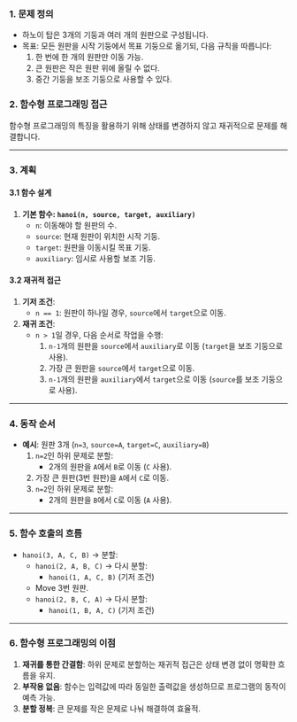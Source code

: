 ### 1. 문제 정의
- 하노이 탑은 3개의 기둥과 여러 개의 원판으로 구성됩니다.
- 목표: 모든 원판을 시작 기둥에서 목표 기둥으로 옮기되, 다음 규칙을 따릅니다:
  1. 한 번에 한 개의 원판만 이동 가능.
  2. 큰 원판은 작은 원판 위에 올릴 수 없다.
  3. 중간 기둥을 보조 기둥으로 사용할 수 있다.

### 2. 함수형 프로그래밍 접근
함수형 프로그래밍의 특징을 활용하기 위해 상태를 변경하지 않고 재귀적으로 문제를 해결합니다.

---

### 3. 계획

#### 3.1 함수 설계
1. **기본 함수: `hanoi(n, source, target, auxiliary)`**
   - `n`: 이동해야 할 원판의 수.
   - `source`: 현재 원판이 위치한 시작 기둥.
   - `target`: 원판을 이동시킬 목표 기둥.
   - `auxiliary`: 임시로 사용할 보조 기둥.

#### 3.2 재귀적 접근
1. **기저 조건**:
   - `n == 1`: 원판이 하나일 경우, `source`에서 `target`으로 이동.
2. **재귀 조건**:
   - `n > 1`일 경우, 다음 순서로 작업을 수행:
     1. `n-1`개의 원판을 `source`에서 `auxiliary`로 이동 (`target`을 보조 기둥으로 사용).
     2. 가장 큰 원판을 `source`에서 `target`으로 이동.
     3. `n-1`개의 원판을 `auxiliary`에서 `target`으로 이동 (`source`를 보조 기둥으로 사용).

---

### 4. 동작 순서
- **예시**: 원판 3개 (`n=3`, `source=A`, `target=C`, `auxiliary=B`)
  1. `n=2`인 하위 문제로 분할:
     - 2개의 원판을 `A`에서 `B`로 이동 (`C` 사용).
  2. 가장 큰 원판(3번 원판)을 `A`에서 `C`로 이동.
  3. `n=2`인 하위 문제로 분할:
     - 2개의 원판을 `B`에서 `C`로 이동 (`A` 사용).

---

### 5. 함수 호출의 흐름
- `hanoi(3, A, C, B)` → 분할:
  - `hanoi(2, A, B, C)` → 다시 분할:
    - `hanoi(1, A, C, B)` (기저 조건)
  - Move 3번 원판.
  - `hanoi(2, B, C, A)` → 다시 분할:
    - `hanoi(1, B, A, C)` (기저 조건)

---

### 6. 함수형 프로그래밍의 이점
1. **재귀를 통한 간결함**: 하위 문제로 분할하는 재귀적 접근은 상태 변경 없이 명확한 흐름을 유지.
2. **부작용 없음**: 함수는 입력값에 따라 동일한 출력값을 생성하므로 프로그램의 동작이 예측 가능.
3. **분할 정복**: 큰 문제를 작은 문제로 나눠 해결하여 효율적.

